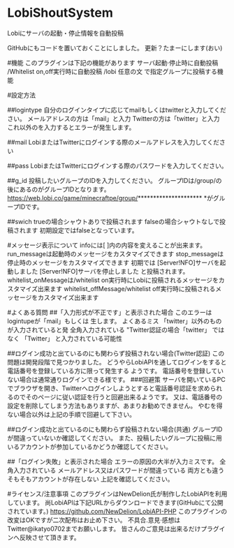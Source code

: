 # LobiShoutSystem
Lobiにサーバの起動・停止情報を自動投稿

GitHubにもコードを置いておくことにしました。
更新？たまーにします(おい)

#機能
このプラグインは下記の機能があります
サーバ起動·停止時に自動投稿
/Whitelist on,off実行時に自動投稿
/lobi 任意の文
で指定グループに投稿する機能

#設定方法

##logintype
自分のログインタイプに応じてmailもしくはtwitterと入力してください。
メールアドレスの方は「mail」と入力
Twitterの方は「twitter」と入力
これ以外のを入力するとエラーが発生します。

##mail
LobiまたはTwitterにログインする際のメールアドレスを入力してください

##pass
LobiまたはTwitterにログインする際のパスワードを入力してください。

##g_id
投稿したいグループのIDを入力してください。
グループIDは/group/の後にあるのがグループIDとなります。
https://web.lobi.co/game/minecraftpe/group/*********************
*がグループIDです。

##swich
trueの場合シャウトありで投稿されます
falseの場合シャウトなしで投稿されます
初期設定ではfalseとなっています。

#メッセージ表示について
infoには[ ]内の内容を変えることが出来ます。
run_messageは起動時のメッセージをカスタマイズできます
stop_messageは停止時のメッセージをカスタマイズできます
初期では
[Server!NFO]サーバを起動しました
[Server!NFO]サーバを停止しました
と投稿されます。
whitelist_onMessageは/whitelist on実行時にLobiに投稿されるメッセージをカスタマイズ出来ます
whitelist_offMessage/whitelist off実行時に投稿されるメッセージをカスタマイズ出来ます

#よくある質問
##「入力形式が不正です」と表示された場合
このエラーはlogintupeが「mail」もしくは
生します。
よくあるミス
「twitter」以外のものが入力されていると発
全角入力されている
"Twitter認証の場合「twitter」
ではなく
「Twitter」
と入力されている可能性

##ログイン成功と出ているのにも関わらず投稿されない場合(Twitter認証)
この問題は開発段階で見つかりました。
どうやらLobiAPIを通してログインをすると電話番号を登録している方に限って発生する
ようです。
電話番号を登録していない場合は通常通りログインできる様です。
###回避策
サーバを開いているPCでブラウザを開き、Twitterへログインしようとすると電話番号認証を求められるのでそのページに従い認証を行うと回避出来るようです。
又は、電話番号の設定を削除してしまう方法もありますが、あまりお勧めできません。
やむを得ない場合以外は上記の手順で回避して下さい。

##ログイン成功と出ているのにも関わらず投稿されない場合(共通)
グループIDが間違っていないか確認してください。
また、投稿したいグループに投稿に用いるアカウントが参加しているかどうか確認してください。

##「ログイン失敗」と表示された場合
エラーの原因の大半が入力ミスです。
全角入力されている
メールアドレス又はパスワードが間違っている
両方とも違う
そもそもアカウントが存在しない
上記を確認してください。

#ライセンス/注意事項
このプラグインはNewDelion氏が制作したLobiAPIを利用しています。
尚LobiAPlは下記URLからダウンロードできます(GitHubにて公開されています。)
https://github.com/NewDelion/LobiAPI-PHP
このプラグインの改変はOKですが二次配布はお止め下さい。
不具合.意見·感想はTwitter@ikatyo0702までお願いします。
皆さんのご意見は出来るだけプラグインへ反映させて頂きます。
